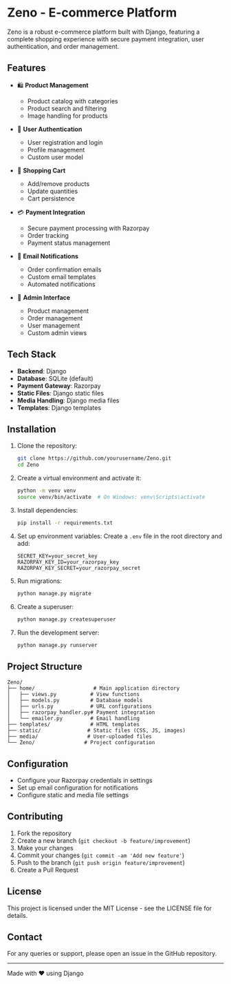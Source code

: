 # Zeno - E-commerce Platform

Zeno is a robust e-commerce platform built with Django, featuring a complete shopping experience with secure payment integration, user authentication, and order management.

## Features

- 🛍️ **Product Management**
  - Product catalog with categories
  - Product search and filtering
  - Image handling for products

- 🔐 **User Authentication**
  - User registration and login
  - Profile management
  - Custom user model

- 🛒 **Shopping Cart**
  - Add/remove products
  - Update quantities
  - Cart persistence

- 💳 **Payment Integration**
  - Secure payment processing with Razorpay
  - Order tracking
  - Payment status management

- 📧 **Email Notifications**
  - Order confirmation emails
  - Custom email templates
  - Automated notifications

- 👤 **Admin Interface**
  - Product management
  - Order management
  - User management
  - Custom admin views

## Tech Stack

- **Backend**: Django
- **Database**: SQLite (default)
- **Payment Gateway**: Razorpay
- **Static Files**: Django static files
- **Media Handling**: Django media files
- **Templates**: Django templates

## Installation

1. Clone the repository:
   ```bash
   git clone https://github.com/yourusername/Zeno.git
   cd Zeno
   ```

2. Create a virtual environment and activate it:
   ```bash
   python -m venv venv
   source venv/bin/activate  # On Windows: venv\Scripts\activate
   ```

3. Install dependencies:
   ```bash
   pip install -r requirements.txt
   ```

4. Set up environment variables:
   Create a `.env` file in the root directory and add:
   ```
   SECRET_KEY=your_secret_key
   RAZORPAY_KEY_ID=your_razorpay_key
   RAZORPAY_KEY_SECRET=your_razorpay_secret
   ```

5. Run migrations:
   ```bash
   python manage.py migrate
   ```

6. Create a superuser:
   ```bash
   python manage.py createsuperuser
   ```

7. Run the development server:
   ```bash
   python manage.py runserver
   ```

## Project Structure

```
Zeno/
├── home/                   # Main application directory
│   ├── views.py           # View functions
│   ├── models.py          # Database models
│   ├── urls.py            # URL configurations
│   ├── razorpay_handler.py# Payment integration
│   └── emailer.py         # Email handling
├── templates/             # HTML templates
├── static/               # Static files (CSS, JS, images)
├── media/                # User-uploaded files
└── Zeno/                # Project configuration
```

## Configuration

- Configure your Razorpay credentials in settings
- Set up email configuration for notifications
- Configure static and media file settings

## Contributing

1. Fork the repository
2. Create a new branch (`git checkout -b feature/improvement`)
3. Make your changes
4. Commit your changes (`git commit -am 'Add new feature'`)
5. Push to the branch (`git push origin feature/improvement`)
6. Create a Pull Request

## License

This project is licensed under the MIT License - see the LICENSE file for details.

## Contact

For any queries or support, please open an issue in the GitHub repository.

---
Made with ❤️ using Django 